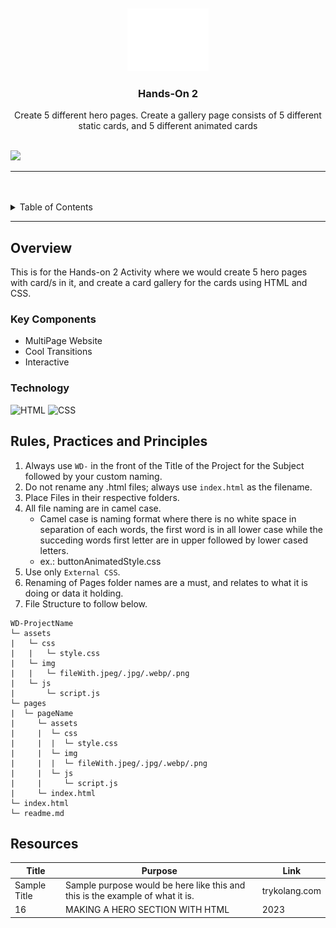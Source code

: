 <a name="readme-top">

<br/>

<br />
<div align="center">
  <a href="https://github.com/rjvill1/">
  <!-- TODO: If you want to add logo or banner you can add it here -->
    <img src="./assets/img/readme-icon.png"
     alt="PRX" width="130" height="100">
  </a>
<!-- TODO: Change Title to the name of the title of your Project -->
  <h3 align="center">Hands-On 2</h3>
</div>
<!-- TODO: Make a short description -->
<div align="center">
  Create 5 different hero pages. Create a gallery page consists of 5 different static cards, and 5 different animated cards
</div>

<br />

<!-- TODO: Change the zyx-0314 into your github username  -->
<!-- TODO: Change the WD-Template-Project into the same name of your folder -->
![](https://visit-counter.vercel.app/counter.png?page=rjvill1/WD-Hands-On-2)

---

<br />
<br />

<!-- TODO: If you want to add more layers for your readme -->
<details>
  <summary>Table of Contents</summary>
  <ol>
    <li>
      <a href="#overview">Overview</a>
      <ol>
        <li>
          <a href="#key-components">Key Components</a>
        </li>
        <li>
          <a href="#technology">Technology</a>
        </li>
      </ol>
    </li>
    <li>
      <a href="#rule,-practices-and-principles">Rules, Practices and Principles</a>
    </li>
    <li>
      <a href="#resources">Resources</a>
    </li>
  </ol>
</details>

---

## Overview

<!-- TODO: To be changed -->
<!-- The following are just sample -->
This is for the Hands-on 2 Activity where we would create 5 hero pages with card/s in it, and create a card gallery for the cards using HTML and CSS.

### Key Components
<!-- TODO: List of Key Components -->
<!-- The following are just sample -->
- MultiPage Website
- Cool Transitions
- Interactive

### Technology
<!-- TODO: List of Technology Used -->
![HTML](https://img.shields.io/badge/HTML-E34F26?style=for-the-badge&logo=html5&logoColor=white)
![CSS](https://img.shields.io/badge/CSS-1572B6?style=for-the-badge&logo=css3&logoColor=white)

## Rules, Practices and Principles
1. Always use `WD-` in the front of the Title of the Project for the Subject followed by your custom naming.
2. Do not rename any .html files; always use `index.html` as the filename.
3. Place Files in their respective folders.
4. All file naming are in camel case.
   - Camel case is naming format where there is no white space in separation of each words, the first word is in all lower case while the succeding words first letter are in upper followed by lower cased letters.
   - ex.: buttonAnimatedStyle.css
5. Use only `External CSS`.
6. Renaming of Pages folder names are a must, and relates to what it is doing or data it holding.
7. File Structure to follow below.

```
WD-ProjectName
└─ assets
|   └─ css
|   |   └─ style.css
|   └─ img
|   |   └─ fileWith.jpeg/.jpg/.webp/.png
|   └─ js
|       └─ script.js
└─ pages
|  └─ pageName
|     └─ assets
|     |  └─ css
|     |  |  └─ style.css
|     |  └─ img
|     |  |  └─ fileWith.jpeg/.jpg/.webp/.png
|     |  └─ js
|     |     └─ script.js
|     └─ index.html
└─ index.html
└─ readme.md
```

## Resources

<!-- TODO: Add References -->
| Title | Purpose | Link |
|-|-|-|
| Sample Title | Sample purpose would be here like this and this is the example of what it is. | trykolang.com |
|16 | MAKING A HERO SECTION WITH HTML | 2023 | Learn HTML and CSS Full Course for Beginners|Learn how to put a hero image and cards|https://www.youtube.com/watch?v=XDGig-nJUg8&list=PLZYjZa_d4r5EhPBG0ZepxbhSiLXJmjsUq&index=3|